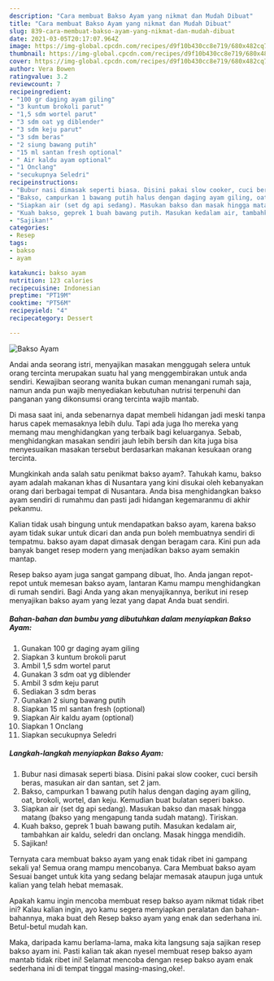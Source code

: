 ```yaml
---
description: "Cara membuat Bakso Ayam yang nikmat dan Mudah Dibuat"
title: "Cara membuat Bakso Ayam yang nikmat dan Mudah Dibuat"
slug: 839-cara-membuat-bakso-ayam-yang-nikmat-dan-mudah-dibuat
date: 2021-03-05T20:17:07.964Z
image: https://img-global.cpcdn.com/recipes/d9f10b430cc8e719/680x482cq70/bakso-ayam-foto-resep-utama.jpg
thumbnail: https://img-global.cpcdn.com/recipes/d9f10b430cc8e719/680x482cq70/bakso-ayam-foto-resep-utama.jpg
cover: https://img-global.cpcdn.com/recipes/d9f10b430cc8e719/680x482cq70/bakso-ayam-foto-resep-utama.jpg
author: Vera Bowen
ratingvalue: 3.2
reviewcount: 7
recipeingredient:
- "100 gr daging ayam giling"
- "3 kuntum brokoli parut"
- "1,5 sdm wortel parut"
- "3 sdm oat yg diblender"
- "3 sdm keju parut"
- "3 sdm beras"
- "2 siung bawang putih"
- "15 ml santan fresh optional"
- " Air kaldu ayam optional"
- "1 Onclang"
- "secukupnya Seledri"
recipeinstructions:
- "Bubur nasi dimasak seperti biasa. Disini pakai slow cooker, cuci bersih beras, masukan air dan santan, set 2 jam."
- "Bakso, campurkan 1 bawang putih halus dengan daging ayam giling, oat, brokoli, wortel, dan keju. Kemudian buat bulatan seperi bakso."
- "Siapkan air (set dg api sedang). Masukan bakso dan masak hingga matang (bakso yang mengapung tanda sudah matang). Tiriskan."
- "Kuah bakso, geprek 1 buah bawang putih. Masukan kedalam air, tambahkan air kaldu, seledri dan onclang. Masak hingga mendidih."
- "Sajikan!"
categories:
- Resep
tags:
- bakso
- ayam

katakunci: bakso ayam 
nutrition: 123 calories
recipecuisine: Indonesian
preptime: "PT19M"
cooktime: "PT56M"
recipeyield: "4"
recipecategory: Dessert

---
```



![Bakso Ayam](https://img-global.cpcdn.com/recipes/d9f10b430cc8e719/680x482cq70/bakso-ayam-foto-resep-utama.jpg)

Andai anda seorang istri, menyajikan masakan menggugah selera untuk orang tercinta merupakan suatu hal yang menggembirakan untuk anda sendiri. Kewajiban seorang  wanita bukan cuman menangani rumah saja, namun anda pun wajib menyediakan kebutuhan nutrisi terpenuhi dan panganan yang dikonsumsi orang tercinta wajib mantab.

Di masa  saat ini, anda sebenarnya dapat membeli hidangan jadi meski tanpa harus capek memasaknya lebih dulu. Tapi ada juga lho mereka yang memang mau menghidangkan yang terbaik bagi keluarganya. Sebab, menghidangkan masakan sendiri jauh lebih bersih dan kita juga bisa menyesuaikan masakan tersebut berdasarkan makanan kesukaan orang tercinta. 



Mungkinkah anda salah satu penikmat bakso ayam?. Tahukah kamu, bakso ayam adalah makanan khas di Nusantara yang kini disukai oleh kebanyakan orang dari berbagai tempat di Nusantara. Anda bisa menghidangkan bakso ayam sendiri di rumahmu dan pasti jadi hidangan kegemaranmu di akhir pekanmu.

Kalian tidak usah bingung untuk mendapatkan bakso ayam, karena bakso ayam tidak sukar untuk dicari dan anda pun boleh membuatnya sendiri di tempatmu. bakso ayam dapat dimasak dengan beragam cara. Kini pun ada banyak banget resep modern yang menjadikan bakso ayam semakin mantap.

Resep bakso ayam juga sangat gampang dibuat, lho. Anda jangan repot-repot untuk memesan bakso ayam, lantaran Kamu mampu menghidangkan di rumah sendiri. Bagi Anda yang akan menyajikannya, berikut ini resep menyajikan bakso ayam yang lezat yang dapat Anda buat sendiri.

<!--inarticleads1-->

##### Bahan-bahan dan bumbu yang dibutuhkan dalam menyiapkan Bakso Ayam:

1. Gunakan 100 gr daging ayam giling
1. Siapkan 3 kuntum brokoli parut
1. Ambil 1,5 sdm wortel parut
1. Gunakan 3 sdm oat yg diblender
1. Ambil 3 sdm keju parut
1. Sediakan 3 sdm beras
1. Gunakan 2 siung bawang putih
1. Siapkan 15 ml santan fresh (optional)
1. Siapkan  Air kaldu ayam (optional)
1. Siapkan 1 Onclang
1. Siapkan secukupnya Seledri




<!--inarticleads2-->

##### Langkah-langkah menyiapkan Bakso Ayam:

1. Bubur nasi dimasak seperti biasa. Disini pakai slow cooker, cuci bersih beras, masukan air dan santan, set 2 jam.
1. Bakso, campurkan 1 bawang putih halus dengan daging ayam giling, oat, brokoli, wortel, dan keju. Kemudian buat bulatan seperi bakso.
1. Siapkan air (set dg api sedang). Masukan bakso dan masak hingga matang (bakso yang mengapung tanda sudah matang). Tiriskan.
1. Kuah bakso, geprek 1 buah bawang putih. Masukan kedalam air, tambahkan air kaldu, seledri dan onclang. Masak hingga mendidih.
1. Sajikan!




Ternyata cara membuat bakso ayam yang enak tidak ribet ini gampang sekali ya! Semua orang mampu mencobanya. Cara Membuat bakso ayam Sesuai banget untuk kita yang sedang belajar memasak ataupun juga untuk kalian yang telah hebat memasak.

Apakah kamu ingin mencoba membuat resep bakso ayam nikmat tidak ribet ini? Kalau kalian ingin, ayo kamu segera menyiapkan peralatan dan bahan-bahannya, maka buat deh Resep bakso ayam yang enak dan sederhana ini. Betul-betul mudah kan. 

Maka, daripada kamu berlama-lama, maka kita langsung saja sajikan resep bakso ayam ini. Pasti kalian tak akan nyesel membuat resep bakso ayam mantab tidak ribet ini! Selamat mencoba dengan resep bakso ayam enak sederhana ini di tempat tinggal masing-masing,oke!.

